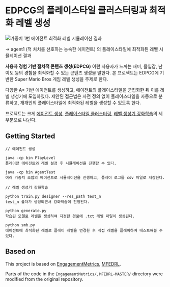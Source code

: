 # EDPCG의 플레이스타일 클러스터링과 최적화 레벨 생성

![가중치 1번 에이전트 최적화 레벨 시뮬레이션 결과](MFEDRL/agent1.gif)


-> agent1 (적 처치를 선호하는 능숙한 에이전트) 의 플레이스타일에 최적화된 레벨 시뮬레이션 결과

**사용자 경험 기반 절차적 콘텐츠 생성(EDPCG)** 이란 사용자가 느끼는 재미, 몰입감, 난이도 등의 경험을 최적화할 수 있는 콘텐츠 생성을 말한다. 본 프로젝트는 EDPCG에 기반한 Super Mario Bros 게임 레벨 생성을 주제로 한다.

다양한 A* 기반 에이전트를 생성하고, 에이전트의 플레이스타일을 군집화한 뒤 이를 레벨 생성기에 도입하였다. 제안된 접근법은 사전 정의 없이 플레이스타일을 자동으로 분류하고, 개개인의 플레이스타일에 최적화된 레벨을 생성할 수 있도록 한다.

프로젝트는 크게 [에이전트 생성](/EngagementMetrics/), [플레이스타일 클러스터링](/AgentClustering/), [레벨 생성기 강화학습](/MFEDRL/)의 세 부분으로 나뉜다.

## Getting Started

```
// 에이전트 생성

java -cp bin PlayLevel
플레이할 에이전트와 레벨 설정 후 시뮬레이션을 진행할 수 있다.

java -cp bin AgentTest
여러 가중치 조합의 에이전트로 시뮬레이션을 진행하고, 플레이 로그를 csv 파일로 저장한다.

// 레벨 생성기 강화학습

python train.py designer --res_path test_n
test_n 폴더가 생성되면서 강화학습이 진행된다.

python generate.py
학습된 모델로 레벨을 생성하여 지정한 경로에 .txt 레벨 파일이 생성된다. 

python smb.py
에이전트에 최적화된 레벨로 플레이 레벨을 변경한 후 직접 레벨을 플레이하며 테스트해볼 수 있다.
```

## Based on

This project is based on [EngagementMetrics](https://github.com/SUSTechGameAI/EngagementMetrics), [MFEDRL](https://github.com/SUSTechGameAI/MFEDRL).

Parts of the code in the `EngagementMetrics/`, `MFEDRL-MASTER/` directory were modified from the original repository.
